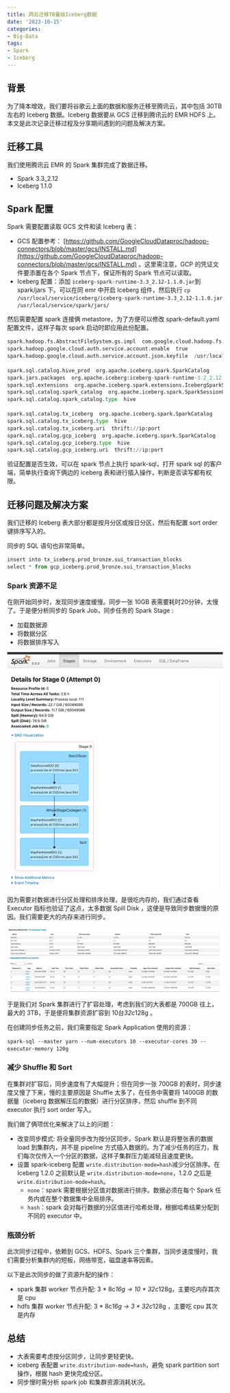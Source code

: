 ```yaml
---
title: 跨云迁移TB量级Iceberg数据
date: '2023-10-15'
categories:
- Big-Data
tags:
- Spark
- Iceberg
---
```

## 背景

为了降本增效，我们要将谷歌云上面的数据和服务迁移至腾讯云，其中包括 30TB 左右的 Iceberg 数据。Iceberg 数据要从 GCS 迁移到腾讯云的 EMR HDFS 上。本文是此次记录迁移过程及分享期间遇到的问题及解决方案。

## 迁移工具

我们使用腾讯云 EMR 的 Spark 集群完成了数据迁移。

- Spark 3.3_2.12
- Iceberg 1.1.0

## Spark 配置

Spark 需要配置读取 GCS 文件和读 Iceberg 表：

- GCS 配置参考： [https://github.com/GoogleCloudDataproc/hadoop-connectors/blob/master/gcs/INSTALL.md](https://github.com/GoogleCloudDataproc/hadoop-connectors/blob/master/gcs/INSTALL.md) 。这里需注意，GCP 的凭证文件要添置在各个 Spark 节点下，保证所有的 Spark 节点可以读取。
- Iceberg 配置：添加 `iceberg-spark-runtime-3.3_2.12-1.1.0.jar`到 spark/jars 下。可以在同 emr 中开启 Iceberg 组件，然后执行 `cp /usr/local/service/iceberg/iceberg-spark-runtime-3.3_2.12-1.1.0.jar /usr/local/service/spark/jars/`

然后需要配置 spark 连接俩 metastore，为了方便可以修改 spark-default.yaml 配置文件，这样子每次 spark 启动时即应用此份配置。

```python
spark.hadoop.fs.AbstractFileSystem.gs.impl  com.google.cloud.hadoop.fs.gcs.GoogleHadoopFS
spark.hadoop.google.cloud.auth.service.account.enable  true
spark.hadoop.google.cloud.auth.service.account.json.keyfile  /usr/local/service/hadoop/etc/hadoop/google_key.json

spark.sql.catalog.hive_prod  org.apache.iceberg.spark.SparkCatalog
spark.jars.packages  org.apache.iceberg:iceberg-spark-runtime-3.2_2.12:1.1.0
spark.sql.extensions  org.apache.iceberg.spark.extensions.IcebergSparkSessionExtensions
spark.sql.catalog.spark_catalog  org.apache.iceberg.spark.SparkSessionCatalog
spark.sql.catalog.spark_catalog.type  hive

spark.sql.catalog.tx_iceberg  org.apache.iceberg.spark.SparkCatalog
spark.sql.catalog.tx_iceberg.type  hive
spark.sql.catalog.tx_iceberg.uri  thrift://ip:port
spark.sql.catalog.gcp_iceberg  org.apache.iceberg.spark.SparkCatalog
spark.sql.catalog.gcp_iceberg.type  hive
spark.sql.catalog.gcp_iceberg.uri  thrift://ip:port
```

验证配置是否生效，可以在 spark 节点上执行 spark-sql，打开 spark sql 的客户端，简单执行查询下俩边的 iceberg 表和进行插入操作，判断是否读写都有权限。

## 迁移问题及解决方案

我们迁移的 Iceberg 表大部分都是按月分区或按日分区，然后有配置 sort order 键排序写入的。

同步的 SQL 语句也非常简单。

```python
insert into tx_iceberg.prod_bronze.sui_transaction_blocks
select * from gcp_iceberg.prod_bronze.sui_transaction_blocks
```

### Spark 资源不足

在刚开始同步时，发现同步速度缓慢。同步一张 10GB 表需要耗时20分钟，太慢了。于是便分析同步的 Spark Job，同步任务的 Spark Stage : 

- 加载数据源
- 将数据分区
- 将数据排序写入

![Untitled](./img/img_10.png)

因为需要对数据进行分区处理和排序处理，是很吃内存的，我们通过查看 Executor 指标也验证了这点，太多数据 Spill Disk ，这便是导致同步数据慢的原因。我们需要更大的内存来进行同步。

![Untitled](./img/img_11.png)

于是我们对 Spark 集群进行了扩容处理，考虑到我们的大表都是 700GB 往上，最大的 3TB，于是便将集群资源扩容到 10台*32c*128g 。

在创建同步任务之前，我们需要指定 Spark Application 使用的资源：

`spark-sql --master yarn --num-executors 10 --executor-cores 30 --executor-memory 120g`

### 减少 Shuffle 和 Sort

在集群对扩容后，同步速度有了大幅提升；但在同步一张 700GB 的表时，同步速度又慢了下来，慢的主要原因是 Shuffle 太多了，在任务中需要将 1400GB 的数据量（iceberg 数据解压后的数据）进行分区排序，然后 shuffle 到不同 executor 执行 sort order 写入。

我们做了俩项优化来解决了以上的问题：

- 改变同步模式: 将全量同步改为按分区同步。Spark 默认是将整张表的数据 load 到集群内，并不是 pipeline 方式插入数据的。为了减少任务的压力，我们每次仅传入一个分区的数据，这样子集群压力能减轻且速度更快。
- 设置 spark-iceberg 配置 `write.distribution-mode=hash`减少分区排序。在 Iceberg 1.2.0 之前默认是 `write.distribution-mode=none`，1.2.0 之后是 `write.distribution-mode=hash`。
    - `none`：spark 需要根据分区值对数据进行排序。数据必须在每个 Spark 任务内或在整个数据集中全局排序。
    - `hash`：spark 会对每行数据的分区值进行哈希处理，根据哈希结果分配到不同的 executor 中。

### 瓶颈分析

此次同步过程中，依赖到 GCS、HDFS、Spark 三个集群，当同步速度慢时，我们需要分析集群内的短板，网络带宽，磁盘速率等因素。

以下是此次同步的做了资源升配的操作：

- spark 集群 worker 节点升配: 3 * 8c*16g → 10 * 32c*128g，主要吃内存其次是 cpu
- hdfs 集群 worker 节点升配: 3 * 8c*16g → 3 * 32c*128g ，主要吃 cpu 其次是内存

## 总结

- 大表需要考虑按分区同步，让同步更轻更快。
- iceberg 表配置 `write.distribution-mode=hash`，避免 spark partition sort 操作，根据 hash 更快完成分区。
- 同步慢时需分析 spark job 和集群资源消耗状况。